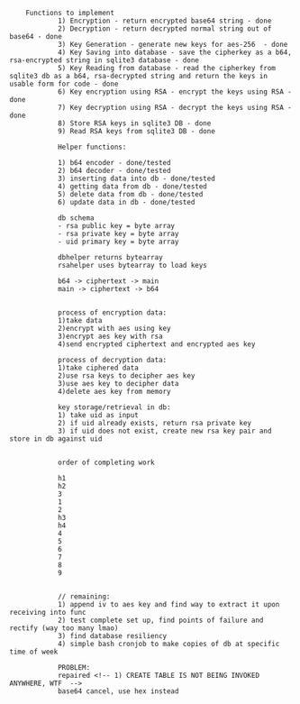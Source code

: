         Functions to implement
                1) Encryption - return encrypted base64 string - done
                2) Decryption - return decrypted normal string out of base64 - done
                3) Key Generation - generate new keys for aes-256  - done
                4) Key Saving into database - save the cipherkey as a b64, rsa-encrypted string in sqlite3 database - done
                5) Key Reading from database - read the cipherkey from sqlite3 db as a b64, rsa-decrypted string and return the keys in usable form for code - done
                6) Key encryption using RSA - encrypt the keys using RSA - done
                7) Key decryption using RSA - decrypt the keys using RSA - done
                8) Store RSA keys in sqlite3 DB - done
                9) Read RSA keys from sqlite3 DB - done
                
                Helper functions:
                
                1) b64 encoder - done/tested
                2) b64 decoder - done/tested
                3) inserting data into db - done/tested
                4) getting data from db - done/tested
                5) delete data from db - done/tested
                6) update data in db - done/tested

                db schema
                - rsa public key = byte array
                - rsa private key = byte array
                - uid primary key = byte array

                dbhelper returns bytearray
                rsahelper uses bytearray to load keys

                b64 -> ciphertext -> main
                main -> ciphertext -> b64


                process of encryption data:
                1)take data
                2)encrypt with aes using key
                3)encrypt aes key with rsa
                4)send encrypted ciphertext and encrypted aes key

                process of decryption data:
                1)take ciphered data
                2)use rsa keys to decipher aes key
                3)use aes key to decipher data
                4)delete aes key from memory

                key storage/retrieval in db:
                1) take uid as input
                2) if uid already exists, return rsa private key
                3) if uid does not exist, create new rsa key pair and store in db against uid
                

                order of completing work

                h1
                h2
                3
                1
                2
                h3
                h4
                4
                5
                6
                7
                8
                9


                // remaining:
                1) append iv to aes key and find way to extract it upon receiving into func
                2) test complete set up, find points of failure and rectify (way too many lmao)
                3) find database resiliency
                4) simple bash cronjob to make copies of db at specific time of week

                PROBLEM:
                repaired <!-- 1) CREATE TABLE IS NOT BEING INVOKED ANYWHERE, WTF  -->
                base64 cancel, use hex instead


